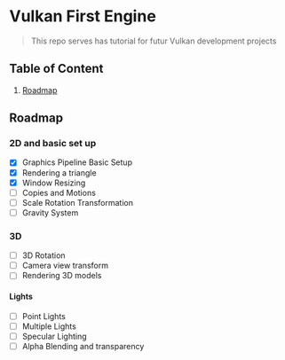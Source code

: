 # Vulkan First Engine

> This repo serves has tutorial for futur Vulkan development projects

## Table of Content

1. [Roadmap](#roadmap)

## Roadmap

### 2D and basic set up

- [x] Graphics Pipeline Basic Setup
- [x] Rendering a triangle
- [x] Window Resizing
- [ ] Copies and Motions
- [ ] Scale Rotation Transformation
- [ ] Gravity System

### 3D

- [ ] 3D Rotation
- [ ] Camera view transform
- [ ] Rendering 3D models

#### Lights

- [ ] Point Lights
- [ ] Multiple Lights
- [ ] Specular Lighting
- [ ] Alpha Blending and transparency
